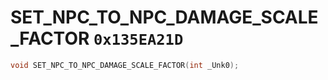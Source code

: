 # SET_NPC_TO_NPC_DAMAGE_SCALE_FACTOR `0x135EA21D`

```cpp
void SET_NPC_TO_NPC_DAMAGE_SCALE_FACTOR(int _Unk0);
```